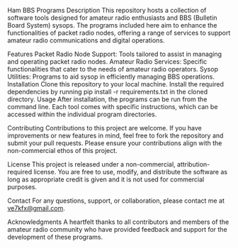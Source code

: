 Ham BBS Programs
Description
This repository hosts a collection of software tools designed for amateur radio enthusiasts and BBS (Bulletin Board System) sysops. The programs included here aim to enhance the functionalities of packet radio nodes, offering a range of services to support amateur radio communications and digital operations.

Features
Packet Radio Node Support: Tools tailored to assist in managing and operating packet radio nodes.
Amateur Radio Services: Specific functionalities that cater to the needs of amateur radio operators.
Sysop Utilities: Programs to aid sysop in efficiently managing BBS operations.
Installation
Clone this repository to your local machine.
Install the required dependencies by running pip install -r requirements.txt in the cloned directory.
Usage
After installation, the programs can be run from the command line. Each tool comes with specific instructions, which can be accessed within the individual program directories.

Contributing
Contributions to this project are welcome. If you have improvements or new features in mind, feel free to fork the repository and submit your pull requests. Please ensure your contributions align with the non-commercial ethos of this project.

License
This project is released under a non-commercial, attribution-required license. You are free to use, modify, and distribute the software as long as appropriate credit is given and it is not used for commercial purposes.

Contact
For any questions, support, or collaboration, please contact me at ve7kfx@gmail.com.

Acknowledgments
A heartfelt thanks to all contributors and members of the amateur radio community who have provided feedback and support for the development of these programs.


